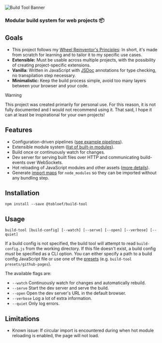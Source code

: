 ![Build Tool Banner](https://github.com/tobloef/build-tool/assets/12204005/641c2ea4-991a-47b6-a4cd-1958813f9c9b)

### Modular build system for web projects 📦

## Goals

* This project follows my [Wheel Reinventor's Principles](https://github.com/tobloef/wheel-reinventors-principles): In short, it's made from scratch for learning and to tailor it to my specific use cases.
* **Extensible:** Must be usable across multiple projects, with the possibility of creating project-specific extensions.
* **Vanilla:** Written in JavaScript with [JSDoc](https://github.com/jsdoc/jsdoc) annotations for type checking, no transpilation step necessary.
* **Minimalistic:** Keep the build process simple, avoid too many layers between your browser and your code.

> [!WARNING]
> This project was created primarily for personal use. For this reason, it is not fully documented and I would not recommend using it. That said, I hope it can at least be inspirational for your own projects!

## Features

* Configuration-driven pipelines ([see example pipelines](https://github.com/tobloef/build-tool/tree/main/src/preset/presets)).
* Extensible module system ([list of built-in modules](https://github.com/tobloef/build-tool/tree/main/src/module/modules)).
* Build once or continuously watch for changes.
* Dev server for serving built files over HTTP and communicating build-events over WebSockets.
* Hot reloading of JavaScript modules and other assets ([more details](https://github.com/tobloef/hot-reload)).
* Generate [import maps](https://developer.mozilla.org/en-US/docs/Web/HTML/Element/script/type/importmap) for `node_modules` so they can be imported without any bundling step.

## Installation

```shell
npm install --save @tobloef/build-tool
```

## Usage

```shell
build-tool [build-config] [--watch] [--serve] [--open] [--verbose] [--quiet]
```

If a build config is not specified, the build tool will attempt to read `build-config.js` from the working directory. If this file doesn't exist, a build config _must_ be specified as a CLI option. You can either specify a path to a build config JavaScript file or use one of the [presets](https://github.com/tobloef/build-tool/blob/main/src/presets/index.js) (e.g. `build-tool presets/github-pages`).

The available flags are:
* `--watch` Continuously watch for changes and automatically rebuild.
* `--serve` Start the dev server and serve the build.
* `--open` Open the dev server's URL in the default browser.
* `--verbose` Log a lot of extra information.
* `--quiet` Only log errors.

## Limitations

* Known issue: If circular import is encountered during when hot module reloading is enabled, the page will not load.
